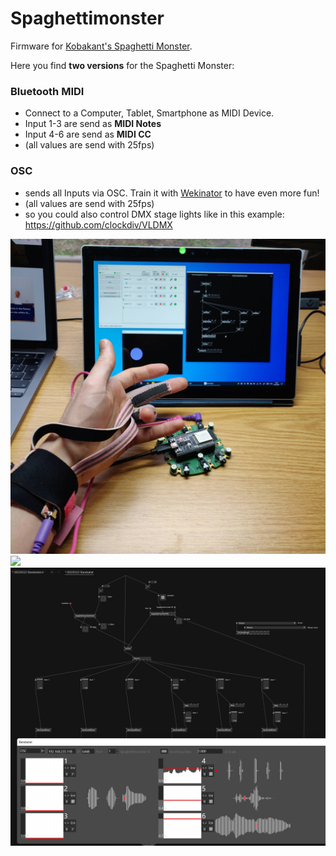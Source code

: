 # Spaghettimonster
Firmware for [Kobakant's Spaghetti Monster](https://www.kobakant.at/DIY/?p=9137).

Here you find **two versions** for the Spaghetti Monster:

### Bluetooth MIDI
* Connect to a Computer, Tablet, Smartphone as MIDI Device.
* Input 1-3 are send as **MIDI Notes**
* Input 4-6 are send as **MIDI CC**
* (all values are send with 25fps)

### OSC
* sends all Inputs via OSC. Train it with [Wekinator](http://www.wekinator.org) to have even more fun!
* (all values are send with 25fps)
* so you could also control DMX stage lights like in this example: https://github.com/clockdiv/VLDMX

![](img/Spaghettimonster02.jpg)
![](img/Spaghettimonster01.gif)
![](img/Bandsalat.jpg)
